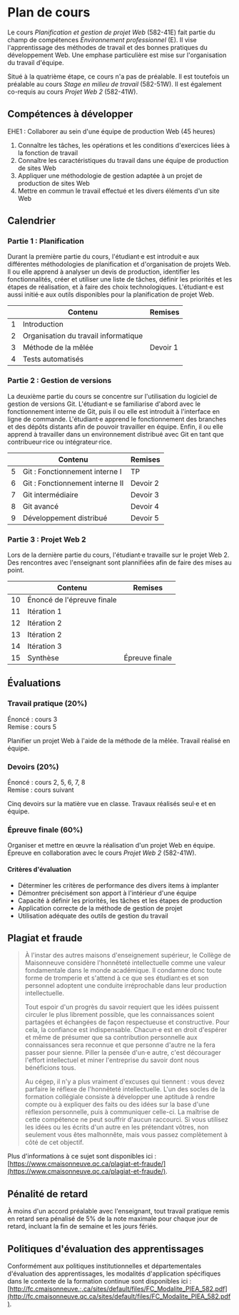 # Plan de cours

Le cours *Planification et gestion de projet Web* (582-41E) fait
partie du champ de compétences *Environnement professionnel* (E). Il
vise l'apprentissage des méthodes de travail et des bonnes pratiques
du développement Web. Une emphase particulière est mise sur
l'organisation du travail d'équipe.

Situé à la quatrième étape, ce cours n'a pas de préalable. Il est
toutefois un préalable au cours *Stage en milieu de travail*
(582-51W). Il est également co-requis au cours *Projet Web 2*
(582-41W).

## Compétences à développer

EHE1 : Collaborer au sein d'une équipe de production Web (45 heures)

1. Connaître les tâches, les opérations et les conditions d'exercices
   liées à la fonction de travail
2. Connaître les caractéristiques du travail dans une équipe de
   production de sites Web
3. Appliquer une méthodologie de gestion adaptée à un projet de
   production de sites Web
4. Mettre en commun le travail effectué et les divers éléments d'un
   site Web

## Calendrier

### Partie 1 : Planification

Durant la première partie du cours, l'étudiant·e est introduit·e aux
différentes méthodologies de planification et d'organisation de projets
Web. Il ou elle apprend à analyser un devis de production, identifier
les fonctionnalités, créer et utiliser une liste de tâches, définir
les priorités et les étapes de réalisation, et à faire des choix
technologiques. L'étudiant·e est aussi initié·e aux outils disponibles
pour la planification de projet Web.

|     | Contenu                              | Remises  |
| --: | ------------------------------------ | -------- |
|   1 | Introduction                         |          |
|   2 | Organisation du travail informatique |          |
|   3 | Méthode de la mêlée                  | Devoir 1 |
|   4 | Tests automatisés                    |          |

### Partie 2 : Gestion de versions

La deuxième partie du cours se concentre sur l'utilisation du logiciel
de gestion de versions Git. L'étudiant·e se familiarise d'abord avec
le fonctionnement interne de Git, puis il ou elle est introduit à
l'interface en ligne de commande. L'étudiant·e apprend le fonctionnement
des branches et des dépôts distants afin de pouvoir travailler en
équipe. Enfin, il ou elle apprend à travailler dans un environnement
distribué avec Git en tant que contribueur·rice ou intégrateur·rice.

|     | Contenu                              | Remises        |
| --: | ------------------------------------ | -------------- |
|   5 | Git : Fonctionnement interne I       | TP             |
|   6 | Git : Fonctionnement interne II      | Devoir 2       |
|   7 | Git intermédiaire                    | Devoir 3       |
|   8 | Git avancé                           | Devoir 4       |
|   9 | Développement distribué              | Devoir 5       |


### Partie 3 : Projet Web 2

Lors de la dernière partie du cours, l'étudiant·e travaille sur le
projet Web 2. Des rencontres avec l'enseignant sont plannifiées afin de
faire des mises au point.

|     | Contenu                              | Remises        |
| --: | ------------------------------------ | -------------- |
|  10 | Énoncé de l'épreuve finale           |                |
|  11 | Itération 1                          |                |
|  12 | Itération 2                          |                |
|  13 | Itération 2                          |                |
|  14 | Itération 3                          |                |
|  15 | Synthèse                             | Épreuve finale |

## Évaluations

### Travail pratique (20%)

Énoncé : cours 3 \
Remise : cours 5

Planifier un projet Web à l'aide de la méthode de la mêlée. Travail
réalisé en équipe.

### Devoirs (20%)

Énoncé : cours 2, 5, 6, 7, 8 \
Remise : cours suivant

Cinq devoirs sur la matière vue en classe. Travaux réalisés seul·e et
en équipe.

### Épreuve finale (60%)

Organiser et mettre en œuvre la réalisation d'un projet Web en équipe.
Épreuve en collaboration avec le cours *Projet Web 2* (582-41W).

#### Critères d'évaluation

-   Déterminer les critères de performance des divers items à implanter
-   Démontrer précisément son apport à l'intérieur d'une équipe
-   Capacité à définir les priorités, les tâches et les étapes de
    production
-   Application correcte de la méthode de gestion de projet
-   Utilisation adéquate des outils de gestion du travail

## Plagiat et fraude

> À l'instar des autres maisons d'enseignement supérieur, le Collège de
> Maisonneuve considère l'honnêteté intellectuelle comme une valeur
> fondamentale dans le monde académique. Il condamne donc toute forme de
> tromperie et s'attend à ce que ses étudiant·es et son personnel
> adoptent une conduite irréprochable dans leur production
> intellectuelle.
>
> Tout espoir d'un progrès du savoir requiert que les idées puissent
> circuler le plus librement possible, que les connaissances soient
> partagées et échangées de façon respectueuse et constructive. Pour
> cela, la confiance est indispensable. Chacun·e est en droit d'espérer
> et même de présumer que sa contribution personnelle aux connaissances
> sera reconnue et que personne d'autre ne la fera passer pour sienne.
> Piller la pensée d'un·e autre, c'est décourager l'effort intellectuel
> et miner l'entreprise du savoir dont nous bénéficions tous.
>
> Au cégep, il n'y a plus vraiment d'excuses qui tiennent : vous devez
> parfaire le réflexe de l'honnêteté intellectuelle. L'un des socles de
> la formation collégiale consiste à développer une aptitude à rendre
> compte ou à expliquer des faits ou des idées sur la base d'une
> réflexion personnelle, puis à communiquer celle-ci. La maîtrise de
> cette compétence ne peut souffrir d'aucun raccourci. Si vous utilisez
> les idées ou les écrits d'un autre en les prétendant vôtres, non
> seulement vous êtes malhonnête, mais vous passez complètement à côté
> de cet objectif.

Plus d'informations à ce sujet sont disponibles ici : [https://www.cmaisonneuve.qc.ca/plagiat-et-fraude/](https://www.cmaisonneuve.qc.ca/plagiat-et-fraude/).

## Pénalité de retard

À moins d'un accord préalable avec l'enseignant, tout travail pratique
remis en retard sera pénalisé de 5% de la note maximale pour chaque jour
de retard, incluant la fin de semaine et les jours fériés.

## Politiques d'évaluation des apprentissages

Conformément aux politiques institutionnelles et départementales
d'évaluation des apprentissages, les modalités d'application
spécifiques dans le contexte de la formation continue sont disponibles
ici : [http://fc.cmaisonneuve.;.ca/sites/default/files/FC_Modalite_PIEA_582.pdf](http://fc.cmaisonneuve.qc.ca/sites/default/files/FC_Modalite_PIEA_582.pdf).
